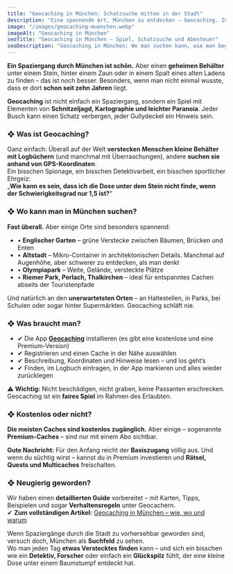 ```yaml
---
title: "Geocaching in München: Schatzsuche mitten in der Stadt"
description: "Eine spannende Art, München zu entdecken – Geocaching. In diesem Artikel erfährst du, wie du anfängst, welche Apps du brauchst, wo du versteckte Dosen findest und warum das Abenteuer für die ganze Familie geeignet ist."
image: "/images/geocaching-muenchen.webp"
imageAlt: "Geocaching in München"
seoTitle: "Geocaching in München – Spiel, Schatzsuche und Abenteuer"
seoDescription: "Geocaching in München: Wo man suchen kann, wie man beginnt, welche Tools man braucht und warum das Spaß macht. Ein Guide für Einsteiger und Geocaching-Fans."
---
```


**Ein Spaziergang durch München ist schön.** Aber einen **geheimen Behälter** unter einem Stein, hinter einem Zaun oder in einem Spalt eines alten Ladens zu finden – das ist noch besser. Besonders, wenn man nicht einmal wusste, dass er dort **schon seit zehn Jahren** liegt.

**Geocaching** ist nicht einfach ein Spaziergang, sondern ein Spiel mit Elementen von **Schnitzeljagd, Kartographie und leichter Paranoia**. Jeder Busch kann einen Schatz verbergen, jeder Gullydeckel ein Hinweis sein.

### ❖ Was ist Geocaching?

Ganz einfach: Überall auf der Welt **verstecken Menschen kleine Behälter mit Logbüchern** (und manchmal mit Überraschungen), andere **suchen sie anhand von GPS-Koordinaten**.  
Ein bisschen Spionage, ein bisschen Detektivarbeit, ein bisschen sportlicher Ehrgeiz:  
„**Wie kann es sein, dass ich die Dose unter dem Stein nicht finde, wenn der Schwierigkeitsgrad nur 1,5 ist?**“

### ❖ Wo kann man in München suchen?

**Fast überall.** Aber einige Orte sind besonders spannend:

- • **Englischer Garten** – grüne Verstecke zwischen Bäumen, Brücken und Enten  
- • **Altstadt** – Mikro-Container in architektonischen Details. Manchmal auf Augenhöhe, aber schwerer zu entdecken, als man denkt  
- • **Olympiapark** – Weite, Gelände, versteckte Plätze  
- • **Riemer Park, Perlach, Thalkirchen** – ideal für entspanntes Cachen abseits der Touristenpfade  

Und natürlich an den **unerwartetsten Orten** – an Haltestellen, in Parks, bei Schulen oder sogar hinter Supermärkten. Geocaching schläft nie.

### ❖ Was braucht man?

- ✔ Die App [**Geocaching**](https://www.geocaching.com/play) installieren (es gibt eine kostenlose und eine Premium-Version)  
- ✔ Registrieren und einen Cache in der Nähe auswählen  
- ✔ Beschreibung, Koordinaten und Hinweise lesen – und los geht’s  
- ✔ Finden, im Logbuch eintragen, in der App markieren und alles wieder zurücklegen  

⚠️ **Wichtig:** Nicht beschädigen, nicht graben, keine Passanten erschrecken. Geocaching ist ein **faires Spiel** im Rahmen des Erlaubten.

### ❖ Kostenlos oder nicht?

**Die meisten Caches sind kostenlos zugänglich.** Aber einige – sogenannte **Premium-Caches** – sind nur mit einem Abo sichtbar.  

**Gute Nachricht:** Für den Anfang reicht der **Basiszugang** völlig aus. Und wenn du süchtig wirst – kannst du in Premium investieren und **Rätsel, Quests und Multicaches** freischalten.

### ❖ Neugierig geworden?

Wir haben einen **detaillierten Guide** vorbereitet – mit Karten, Tipps, Beispielen und sogar **Verhaltensregeln** unter Geocachern.  
✔ **Zum vollständigen Artikel:** [Geocaching in München – wie, wo und warum](https://munchen-vesti.de/geocaching-page)


Wenn Spaziergänge durch die Stadt zu vorhersehbar geworden sind, versuch doch, München als **Suchfeld** zu sehen.  
Wo man jeden Tag **etwas Verstecktes finden** kann – und sich ein bisschen wie ein **Detektiv, Forscher** oder einfach ein **Glückspilz** fühlt, der eine kleine Dose unter einem Baumstumpf entdeckt hat.
